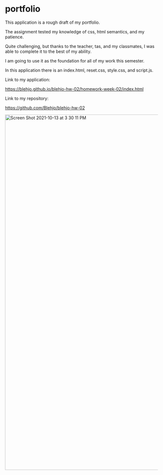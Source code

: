 # portfolio

This application is a rough draft of my portfolio.

The assignment tested my knowledge of css, html semantics, and my patience.

Quite challenging, but thanks to the teacher, tas, and my classmates, I was able to complete it to the best of my ability.

I am going to use it as the foundation for all of my work this semester.

In this application there is an index.html, reset.css, style.css, and script.js.

Link to my application:

https://blehjo.github.io/blehjo-hw-02/homework-week-02/index.html

Link to my repository:

https://github.com/Blehjo/blehjo-hw-02

<img width="1173" alt="Screen Shot 2021-10-13 at 3 30 11 PM" src="https://user-images.githubusercontent.com/89440573/137208261-354d84b8-f0ff-4e0f-91b5-0455f13778e9.png">
